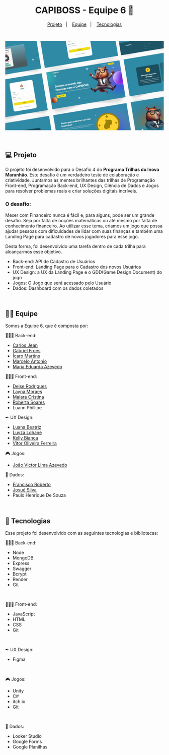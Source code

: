 <h1 align="center"> CAPIBOSS - Equipe 6 🐗</h1>

<p align="center">
  <a href="#-projeto">Projeto</a>&nbsp;&nbsp;&nbsp;|&nbsp;&nbsp;&nbsp;
  <a href="#-equipe">Equipe</a>&nbsp;&nbsp;&nbsp;|&nbsp;&nbsp;&nbsp;
  <a href="#-tecnologias">Tecnologias</a>
</p>

<br>

<p align="center">
  <img alt="Preview do projeto" src="./front-end/assets/preview.jpg">
</p>

<br>

## 💻 Projeto

O projeto foi desenvolvido para o Desafio 4 do **Programa Trilhas do Inova Maranhão**. Este desafio é um verdadeiro teste de colaboração e criatividade. Juntamos as mentes brilhantes das trilhas de Programação Front-end, Programação Back-end, UX Design, Ciência de Dados e Jogos para resolver problemas reais e criar soluções digitais incríveis.

### O desafio:

Mexer com Financeiro nunca é fácil e, para alguns, pode ser um grande desafio. Seja por falta de noções matemáticas ou até mesmo por falta de conhecimento financeiro. Ao utilizar esse tema, criamos um jogo que possa ajudar pessoas com dificuldades de lidar com suas finanças e também uma Landing Page para cadastro de novos jogadores para esse jogo.

Desta forma, foi desenvolvido uma tarefa dentro de cada trilha para alcançarmos esse objetivo.

- Back-end: API de Cadastro de Usuários
- Front-end: Landing Page para o Cadastro dos novos Usuários
- UX Design: a UX da Landing Page e o GDD(Game Design Document) do jogo
- Jogos: O Jogo que será acessado pelo Usuário
- Dados: Dashboard com os dados coletados

<br>

## 🤝🏼 Equipe

Somos a Equipe 6, que é composta por:

👨🏼‍💻 Back-end:

- [Carlos Jean](https://www.linkedin.com/in/carlos-jean-132914209/)
- [Gabriel Froes](https://www.linkedin.com/in/gabriel-froes-tr/)
- [Ícaro Martins](https://www.linkedin.com/in/ícaro-martins-7a45a425a)
- [Marcelo Antonio](https://www.linkedin.com/in/marcelo-antonio-carvalho-florentino-abb903248)
- [Maria Eduarda Azevedo](https://github.com/Duda0305)

👩🏻‍💻 Front-end:

- [Deise Rodrigues](https://www.linkedin.com/in/deise-srodrigues/)
- [Layna Moraes](https://www.linkedin.com/in/layna-moraes/)
- [Maiara Cristina](https://www.linkedin.com/in/maiaracristina-3b9609315)
- [Roberta Soares](https://www.linkedin.com/in/roberta-de-cássia-838736223/)
- Luann Phillipe

✒ UX Design:

- [Luana Beatriz](luannabeatriz0115@gmail.com)
- [Luyza Lohane](luyzalohane@gmail.com)
- [Kelly Bianca](bm21112004@gmail.com)
- [Vitor Oliveira Ferreira](vitor.oferreira25@gmail.com)

🎮 Jogos:

- [João Victor Lima Azevedo](jvlazevedo03@gmail.com)

🎲 Dados:

- [Francisco Roberto](https://github.com/franciscorcb)
- [Josué Silva](https://github.com/Josuejs1)
- Paulo Henrique De Souza

<br>

## 🚀 Tecnologias

Esse projeto foi desenvolvido com as seguintes tecnologias e bibliotecas:

👨🏼‍💻 Back-end:

- Node
- MongoDB
- Express
- Swagger
- Bcrypt
- Render
- Git

<br>

👩🏻‍💻 Front-end:

- JavaScript
- HTML
- CSS
- Git

<br>

✒ UX Design:

- Figma

<br>

🎮 Jogos:

- Unity
- C#
- itch.io
- Git

<br>

🎲 Dados:

- Looker Studio
- Google Forms
- Google Planilhas

